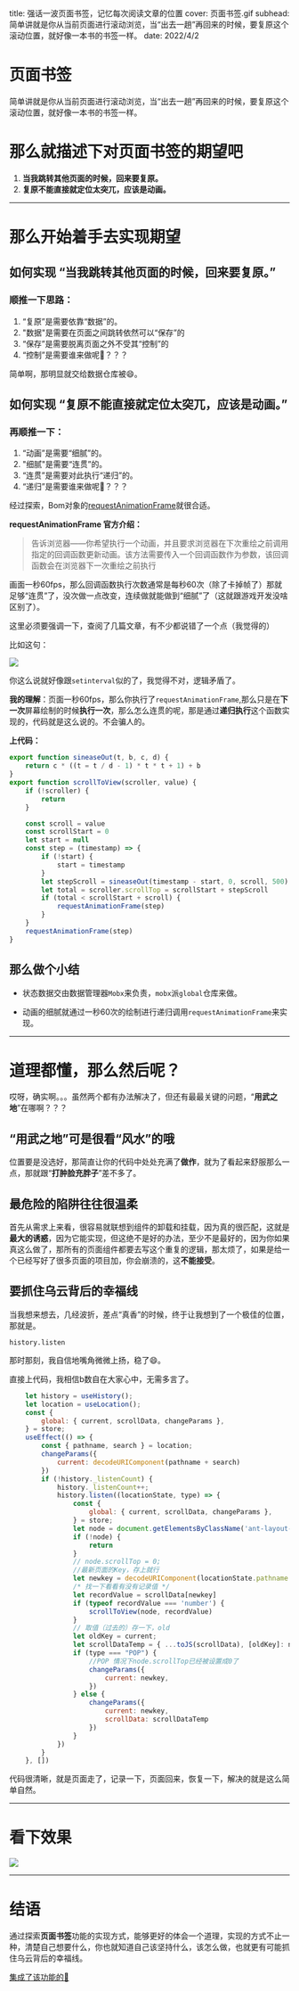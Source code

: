 <describe>
  title: 强话一波页面书签，记忆每次阅读文章的位置
  cover: 页面书签.gif
  subhead: 简单讲就是你从当前页面进行滚动浏览，当“出去一趟”再回来的时候，要复原这个滚动位置，就好像一本书的书签一样。
  date: 2022/4/2
</describe>

# 页面书签

简单讲就是你从当前页面进行滚动浏览，当“出去一趟”再回来的时候，要复原这个滚动位置，就好像一本书的书签一样。

# 那么就描述下对页面书签的期望吧

1. **当我跳转其他页面的时候，回来要复原。**
2. **复原不能直接就定位太突兀，应该是动画。**

---

# 那么开始着手去实现期望

## 如何实现 “**当我跳转其他页面的时候，回来要复原。**”

### 顺推一下思路：

1. “复原”是需要依靠“数据”的。
2. "数据"是需要在页面之间跳转依然可以“保存”的
3. “保存”是需要脱离页面之外不受其“控制”的
4. “控制”是需要谁来做呢🤔？？？

简单啊，那明显就交给数据仓库被😄。

## 如何实现 “**复原不能直接就定位太突兀，应该是动画。**”

### 再顺推一下：

1. “动画”是需要“细腻”的。
2. "细腻"是需要“连贯”的。
3. “连贯”是需要对此执行“递归”的。
4. “递归”是需要谁来做呢🤔？？？


经过探索，Bom对象的[requestAnimationFrame](https://developer.mozilla.org/zh-CN/docs/Web/API/Window/requestAnimationFrame)就很合适。

**requestAnimationFrame 官方介绍：**

> 告诉浏览器——你希望执行一个动画，并且要求浏览器在下次重绘之前调用指定的回调函数更新动画。该方法需要传入一个回调函数作为参数，该回调函数会在浏览器下一次重绘之前执行

画面一秒60fps，那么回调函数执行次数通常是每秒60次（除了卡掉帧了）那就足够“连贯”了，没次做一点改变，连续做就能做到“细腻”了（这就跟游戏开发没啥区别了）。

这里必须要强调一下，查阅了几篇文章，有不少都说错了一个点（我觉得的）

比如这句：

![](https://p3-juejin.byteimg.com/tos-cn-i-k3u1fbpfcp/311b40fddcf04e61a3493e57b1d14251~tplv-k3u1fbpfcp-zoom-1.image)

你这么说就好像跟`setinterval`似的了，我觉得不对，逻辑矛盾了。

**我的理解**：页面一秒60fps，那么你执行了`requestAnimationFrame`,那么只是在**下一次**屏幕绘制的时候**执行一次**，那么怎么连贯的呢，那是通过**递归执行**这个函数实现的，代码就是这么说的。不会骗人的。

**上代码：**

```js
export function sineaseOut(t, b, c, d) {
    return c * ((t = t / d - 1) * t * t + 1) + b
}
export function scrollToView(scroller, value) {
    if (!scroller) {
        return
    }

    const scroll = value
    const scrollStart = 0
    let start = null
    const step = (timestamp) => {
        if (!start) {
            start = timestamp
        }
        let stepScroll = sineaseOut(timestamp - start, 0, scroll, 500)
        let total = scroller.scrollTop = scrollStart + stepScroll
        if (total < scrollStart + scroll) {
            requestAnimationFrame(step)
        }
    }
    requestAnimationFrame(step)
}
```

## 那么做个小结

* 状态数据交由数据管理器`Mobx`来负责，`mobx`派`global`仓库来做。

* 动画的细腻就通过一秒60次的绘制进行递归调用`requestAnimationFrame`来实现。

---

# 道理都懂，那么然后呢？

哎呀，确实啊。。。虽然两个都有办法解决了，但还有最最关键的问题，“**用武之地**”在哪啊？？？

## “用武之地”可是很看“风水”的哦

位置要是没选好，那简直让你的代码中处处充满了**做作**，就为了看起来舒服那么一点，那就跟“**打肿脸充胖子**”差不多了。

## 最危险的陷阱往往很温柔

首先从需求上来看，很容易就联想到组件的卸载和挂载，因为真的很匹配，这就是**最大的诱惑**，因为它能实现，但这绝不是好的办法，至少不是最好的，因为你如果真这么做了，那所有的页面组件都要去写这个重复的逻辑，那太烦了，如果是给一个已经写好了很多页面的项目加，你会崩溃的，这**不能接受**。

## 要抓住乌云背后的幸福线

当我想来想去，几经波折，差点“真香”的时候，终于让我想到了一个极佳的位置，那就是。

`history.listen`

那时那刻，我自信地嘴角微微上扬，稳了😄。

直接上代码，我相信b数自在大家心中，无需多言了。

```js
    let history = useHistory();
    let location = useLocation();
    const {
        global: { current, scrollData, changeParams },
    } = store;
    useEffect(() => {
        const { pathname, search } = location;
        changeParams({
            current: decodeURIComponent(pathname + search)
        })
        if (!history._listenCount) {
            history._listenCount++;
            history.listen((locationState, type) => {
                const {
                    global: { current, scrollData, changeParams },
                } = store;
                let node = document.getElementsByClassName('ant-layout-content')[0]
                if (!node) {
                    return
                }
                // node.scrollTop = 0;
                //最新页面的Key，存上就行
                let newkey = decodeURIComponent(locationState.pathname + locationState.search);
                /* 找一下看看有没有记录值 */
                let recordValue = scrollData[newkey]
                if (typeof recordValue === 'number') {
                    scrollToView(node, recordValue)
                }
                // 取值（过去的）存一下，old
                let oldKey = current;
                let scrollDataTemp = { ...toJS(scrollData), [oldKey]: node.scrollTop }
                if (type === "POP") {
                    //POP 情况下node.scrollTop已经被设置成0了
                    changeParams({
                        current: newkey,
                    })
                } else {
                    changeParams({
                        current: newkey,
                        scrollData: scrollDataTemp
                    })
                }
            })
        }
    }, [])
```


代码很清晰，就是页面走了，记录一下，页面回来，恢复一下，解决的就是这么简单自然。

---

# 看下效果
![](https://p3-juejin.byteimg.com/tos-cn-i-k3u1fbpfcp/15424039c47f40c392691e919ae7fdc7~tplv-k3u1fbpfcp-zoom-1.image)

---

# 结语

通过探索**页面书签**功能的实现方式，能够更好的体会一个道理，实现的方式不止一种，清楚自己想要什么，你也就知道自己该坚持什么，该怎么做，也就更有可能抓住乌云背后的幸福线。

[集成了该功能的🌰](https://github.com/moderateReact/moderate-react-template)

